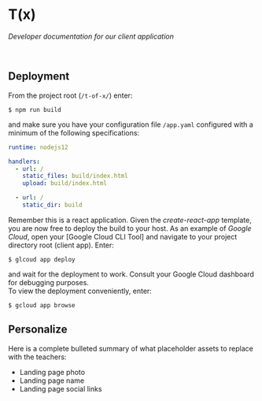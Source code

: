 # T(x)
*Developer documentation for our client application*

<br />

## Deployment

From the project root (`/t-of-x/`) enter:
```
$ npm run build

```
and make sure you have your configuration file `/app.yaml` configured with a minimum of the following specifications:
```yaml
runtime: nodejs12

handlers:
  - url: /
    static_files: build/index.html
    upload: build/index.html

  - url: /
    static_dir: build
```
Remember this is a react application. Given the *create-react-app* template, you are now free to deploy the build to your host. As an example of *Google Cloud*, open your [Google Cloud CLI Tool] and navigate to your project directory root (client app). Enter:
```
$ glcoud app deploy
```
and wait for the deployment to work. Consult your Google Cloud dashboard for debugging purposes. \
To view the deployment conveniently, enter:
```
$ gcloud app browse
```

## Personalize

Here is a complete bulleted summary of what placeholder assets to replace with the teachers:

- Landing page photo
- Landing page name
- Landing page social links
